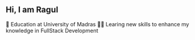 ## Hi, I am Ragul
📖 Education at University of Madras
🧑‍💻 Learing new skills to enhance my knowledge in FullStack Development
